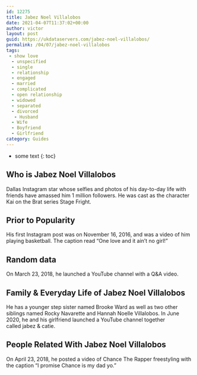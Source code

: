 ```yaml
---
id: 12275
title: Jabez Noel Villalobos
date: 2021-04-07T11:37:02+00:00
author: victor
layout: post
guid: https://ukdataservers.com/jabez-noel-villalobos/
permalink: /04/07/jabez-noel-villalobos
tags:
 - show love
  - unspecified
  - single
  - relationship
  - engaged
  - married
  - complicated
  - open relationship
  - widowed
  - separated
  - divorced
   - Husband
  - Wife
  - Boyfriend
  - Girlfriend
category: Guides
---
```


* some text
{: toc}


## Who is Jabez Noel Villalobos



Dallas Instagram star whose selfies and photos of his day-to-day life with friends have amassed him 1 million followers. He was cast as the character Kai on the Brat series Stage Fright. 

                
                
                
## Prior to Popularity



His first Instagram post was on November 16, 2016, and was a video of him playing basketball. The caption read &#8220;One love and it ain&#8217;t no girl!&#8221; 

                
                
                
## Random data



On March 23, 2018, he launched a YouTube channel with a Q&A video. 

                
                
                
## Family & Everyday Life of Jabez Noel Villalobos



He has a younger step sister named Brooke Ward as well as two other siblings named Rocky Navarette and Hannah Noelle Villalobos. In June 2020, he and his girlfriend launched a YouTube channel together called jabez & catie.

                
                
                
## People Related With Jabez Noel Villalobos



On April 23, 2018, he posted a video of Chance The Rapper freestyling with the caption &#8220;I promise Chance is my dad yo.&#8221; 

                
              
            
          
          
          